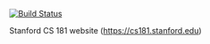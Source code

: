 [![Build Status](https://travis-ci.org/StanfordCS181/StanfordCS181.github.io.svg?branch=master)](https://travis-ci.org/StanfordCS181/StanfordCS181.github.io)

Stanford CS 181 website (https://cs181.stanford.edu)
